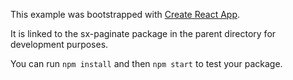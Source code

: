 This example was bootstrapped with [Create React App](https://github.com/facebook/create-react-app).

It is linked to the sx-paginate package in the parent directory for development purposes.

You can run `npm install` and then `npm start` to test your package.
